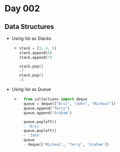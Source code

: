 # Day 002
## Data Structures
- Using list as Stacks
	
	- ```python
	  stack = [3, 4, 5]
	  stack.append(6)
	  stack.append(7)
	  
	  stack.pop()
	  -7
	  stack.pop()
	  -6
	  ```

- Using list as Queue
	- ```python
		from collections import deque
		queue = deque(["Eric", "John", "Micheal"])
		queue.append("Terry")
		queue.append("Graham")

		queue.popleft()
		- 'Eric'
		queue.popleft()
		- 'John'
		queue
		- deque(['Micheal', 'Terry', 'Graham'])
		```

